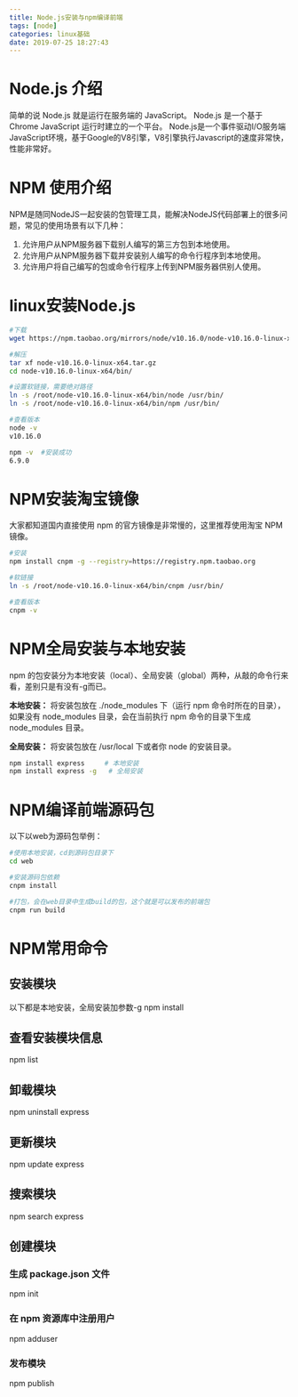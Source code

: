 ```yaml
---
title: Node.js安装与npm编译前端
tags: [node]
categories: linux基础
date: 2019-07-25 18:27:43
---
```

# Node.js 介绍

简单的说 Node.js 就是运行在服务端的 JavaScript。
Node.js 是一个基于Chrome JavaScript 运行时建立的一个平台。
Node.js是一个事件驱动I/O服务端JavaScript环境，基于Google的V8引擎，V8引擎执行Javascript的速度非常快，性能非常好。
# NPM 使用介绍
NPM是随同NodeJS一起安装的包管理工具，能解决NodeJS代码部署上的很多问题，常见的使用场景有以下几种：

 1. 允许用户从NPM服务器下载别人编写的第三方包到本地使用。
 2. 允许用户从NPM服务器下载并安装别人编写的命令行程序到本地使用。
 3. 允许用户将自己编写的包或命令行程序上传到NPM服务器供别人使用。

# linux安装Node.js

``` bash
#下载
wget https://npm.taobao.org/mirrors/node/v10.16.0/node-v10.16.0-linux-x64.tar.gz

#解压
tar xf node-v10.16.0-linux-x64.tar.gz
cd node-v10.16.0-linux-x64/bin/

#设置软链接，需要绝对路径
ln -s /root/node-v10.16.0-linux-x64/bin/node /usr/bin/
ln -s /root/node-v10.16.0-linux-x64/bin/npm /usr/bin/

#查看版本
node -v
v10.16.0	

npm -v	#安装成功
6.9.0
```

# NPM安装淘宝镜像
大家都知道国内直接使用 npm 的官方镜像是非常慢的，这里推荐使用淘宝 NPM 镜像。

``` bash
#安装
npm install cnpm -g --registry=https://registry.npm.taobao.org

#软链接
ln -s /root/node-v10.16.0-linux-x64/bin/cnpm /usr/bin/

#查看版本
cnpm -v
```

# NPM全局安装与本地安装
npm 的包安装分为本地安装（local）、全局安装（global）两种，从敲的命令行来看，差别只是有没有-g而已。

**本地安装：** 将安装包放在 ./node_modules 下（运行 npm 命令时所在的目录），如果没有 node_modules 目录，会在当前执行 npm 命令的目录下生成 node_modules 目录。

**全局安装：** 将安装包放在 /usr/local 下或者你 node 的安装目录。

``` bash
npm install express     # 本地安装
npm install express -g   # 全局安装
```

# NPM编译前端源码包
以下以web为源码包举例：

``` bash
#使用本地安装，cd到源码包目录下
cd web

#安装源码包依赖
cnpm install

#打包，会在web目录中生成build的包，这个就是可以发布的前端包
cnpm run build
```
# NPM常用命令
## 安装模块
以下都是本地安装，全局安装加参数-g
npm install <Name>

## 查看安装模块信息
npm list

## 卸载模块
npm uninstall express

## 更新模块
npm update express

## 搜索模块
npm search express

## 创建模块
### 生成 package.json 文件
npm init

### 在 npm 资源库中注册用户
npm adduser

### 发布模块
npm publish












